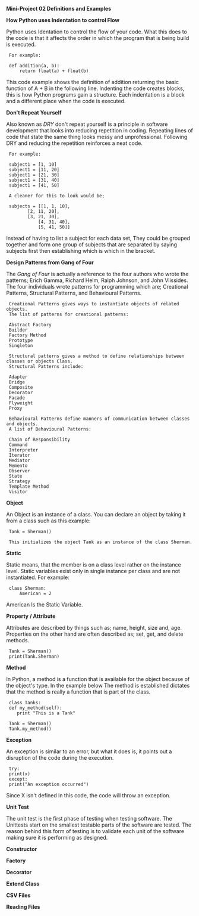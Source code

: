 **Mini-Project 02 Definitions and Examples**

**How Python uses Indentation to control Flow**
	
Python uses Identation to control the flow of your code. What this does to the code is that it affects the
order in which the program that is being build is executed. 

     For example:
	 
	 def addition(a, b):
	     return float(a) + float(b)
			
This code example shows the definition of addition returning the basic function of A + B in the following line.
Indenting the code creates blocks, this is how Python programs gain a structure. Each indentation is a block and
a different place when the code is executed.  
			


**Don't Repeat Yourself**

Also known as *DRY* don't repeat yourself is a principle in software development that looks into reducing repetition in coding. 
Repeating lines of code that state the same thing looks messy and unprofessional. Following DRY and reducing the repetition 
reinforces a neat code. 

     For example:
	 
	 subject1 = [1, 10]
	 subject1 = [11, 20]
	 subject1 = [21, 30]
	 subject1 = [31, 40]
	 subject1 = [41, 50]
	 
	 A cleaner for this to look would be;
	 
	 subjects = [[1, 1, 10],
		    [2, 11, 20],
		    [3, 21, 30],
	            [4, 31, 40],
	            [5, 41, 50]]
				 
Instead of having to list a subject for each data set, They could be grouped together and form one group of subjects that are separated
by saying subjects first then establishing which is which in the bracket.

**Design Patterns from Gang of Four**

The *Gang of Four* is actually a reference to the four authors who wrote the patterns; Erich Gamma, Richard Helm, Ralph Johnson, and John Vlissides.
The four individuals wrote patterns for programming which are; Creational Patterns, Structural Patterns, and Behavioural Patterns. 

     Creational Patterns gives ways to instantiate objects of related objects. 
	 The list of patterns for creational patterns:
	 
     Abstract Factory
	 Builder
	 Factory Method
	 Prototype
	 Singleton

     Structural patterns gives a method to define relationships between classes or objects Class.
     Structural Patterns include: 
	 
	 Adapter
	 Bridge
	 Composite
     Decorator
	 Facade
	 Flyweight
	 Proxy
	 
	 Behavioural Patterns define manners of communication between classes and objects.
	 A list of Behavioural Patterns: 
	 
	 Chain of Responsibility
	 Command
	 Interpreter
	 Iterator
	 Mediator
	 Memento
	 Observer
	 State
	 Strategy
	 Template Method
	 Visitor

**Object**

An Object is an instance of a class. You can declare an object by taking it from a class such as this example:

     Tank = Sherman()
	 
	 This initializes the object Tank as an instance of the class Sherman.


**Static**

Static means, that the member is on a class level rather on the instance level. Static variables exist only in single 
instance per class and are not instantiated. For example: 

     class Sherman:
	     American = 2

American Is the Static Variable. 

**Property / Attribute**

Attributes are described by things such as; name, height, size and, age. Properties on the other hand are often described 
as; set, get, and delete methods. 

	 Tank = Sherman()
	 print(Tank.Sherman)



**Method**

In Python, a method is a function that is available for the object because of the object's type. In the example below
The method is established dictates that the method is really a function that is part of the class. 

     class Tanks:
     def my_method(self):
        print "This is a Tank"

     Tank = Sherman()
	 Tank.my_method()
	 
	 
**Exception**

An exception is similar to an error, but what it does is, it points out a disruption of the code during the execution.
     
	 try:
     print(x)
     except:
     print("An exception occurred") 

Since X isn't defined in this code, the code will throw an exception.

**Unit Test**

The unit test is the first phase of testing when testing software. The Unittests start on the smallest testable parts of the software are tested.
The reason behind this form of testing is to validate each unit of the software making sure it is performing as designed.



**Constructor**



**Factory**



**Decorator**



**Extend Class**



**CSV Files**



**Reading Files**
